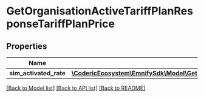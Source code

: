 # GetOrganisationActiveTariffPlanResponseTariffPlanPrice

## Properties
Name | Type | Description | Notes
------------ | ------------- | ------------- | -------------
**sim_activated_rate** | [**\CodericEcosystem\EmnifySdk\Model\GetOrganisationActiveTariffPlanResponseTariffPlanPriceSimActivatedRate[]**](GetOrganisationActiveTariffPlanResponseTariffPlanPriceSimActivatedRate.md) |  | [optional] 

[[Back to Model list]](../../README.md#documentation-for-models) [[Back to API list]](../../README.md#documentation-for-api-endpoints) [[Back to README]](../../README.md)

